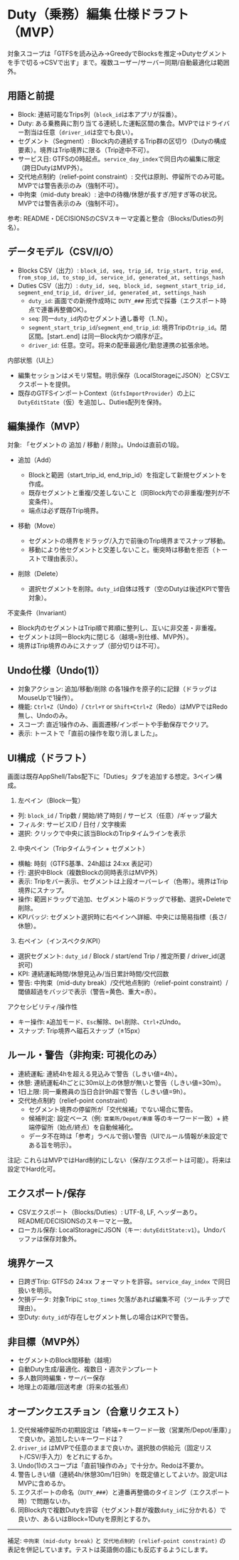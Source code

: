 <!--
  docs/specs/duty-editing.md
  どこ: docs/specs/
  なに: Duty（乗務）編集のMVP仕様ドラフト。データ定義/操作/UI/Undo/警告ルールを一か所に集約。
  なぜ: READMEとDECISIONSに散在する前提を、実装前に合意形成できる粒度で明文化するため。
-->

# Duty（乗務）編集 仕様ドラフト（MVP）

対象スコープは「GTFSを読み込み→GreedyでBlocksを推定→Dutyセグメントを手で切る→CSVで出す」まで。複数ユーザー/サーバー同期/自動最適化は範囲外。

## 用語と前提
- Block: 連結可能なTrips列（`block_id`は本アプリが採番）。
- Duty: ある乗務員に割り当てる連続した運転区間の集合。MVPではドライバー割当は任意（`driver_id`は空でも良い）。
- セグメント（Segment）: Block内の連続するTrip群の区切り（Dutyの構成要素）。境界はTrip境界に限る（Trip途中不可）。
- サービス日: GTFSの0時起点。`service_day_index`で同日内の編集に限定（跨日DutyはMVP外）。
- 交代地点制約（relief-point constraint）: 交代は原則、停留所でのみ可能。MVPでは警告表示のみ（強制不可）。
- 中拘束（mid-duty break）: 途中の待機/休憩が長すぎ/短すぎ等の状況。MVPでは警告表示のみ（強制不可）。

参考: README・DECISIONSのCSVスキーマ定義と整合（Blocks/Dutiesの列名）。

## データモデル（CSV/I/O）
- Blocks CSV（出力）: `block_id, seq, trip_id, trip_start, trip_end, from_stop_id, to_stop_id, service_id, generated_at, settings_hash`
- Duties CSV（出力）: `duty_id, seq, block_id, segment_start_trip_id, segment_end_trip_id, driver_id, generated_at, settings_hash`
  - `duty_id`: 画面での新規作成時に `DUTY_###` 形式で採番（エクスポート時点で連番再整備OK）。
  - `seq`: 同一`duty_id`内のセグメント通し番号（1..N）。
  - `segment_start_trip_id`/`segment_end_trip_id`: 境界Tripの`trip_id`。閉区間。[start..end] は同一Block内かつ順序が正。
  - `driver_id`: 任意。空可。将来の配車最適化/勤怠連携の拡張余地。

内部状態（UI上）
- 編集セッションはメモリ常駐。明示保存（LocalStorageにJSON）とCSVエクスポートを提供。
- 既存のGTFSインポートContext（`GtfsImportProvider`）の上に `DutyEditState`（仮）を追加し、Duties配列を保持。

## 編集操作（MVP）
対象: 「セグメントの 追加 / 移動 / 削除」。Undoは直前の1段。

- 追加（Add）
  - Blockと範囲（start_trip_id, end_trip_id）を指定して新規セグメントを作成。
  - 既存セグメントと重複/交差しないこと（同Block内での非重複/整列が不変条件）。
  - 端点は必ず既存Trip境界。

- 移動（Move）
  - セグメントの境界をドラッグ/入力で前後のTrip境界までスナップ移動。
  - 移動により他セグメントと交差しないこと。衝突時は移動を拒否（トーストで理由表示）。

- 削除（Delete）
  - 選択セグメントを削除。`duty_id`自体は残す（空のDutyは後述KPIで警告対象）。

不変条件（Invariant）
- Block内のセグメントはTrip順で昇順に整列し、互いに非交差・非重複。
- セグメントは同一Block内に閉じる（越境=別仕様、MVP外）。
- 境界はTrip境界のみにスナップ（部分切りは不可）。

## Undo仕様（Undo(1)）
- 対象アクション: 追加/移動/削除 の各1操作を原子的に記録（ドラッグはMouseUpで1操作）。
- 機能: `Ctrl+Z`（Undo）/ `Ctrl+Y` or `Shift+Ctrl+Z`（Redo）はMVPではRedo無し、Undoのみ。
- スコープ: 直近1操作のみ、画面遷移/インポートや手動保存でクリア。
- 表示: トーストで「直前の操作を取り消しました」。

## UI構成（ドラフト）
画面は既存AppShell/Tabs配下に「Duties」タブを追加する想定。3ペイン構成。

1) 左ペイン（Block一覧）
- 列: `block_id` / Trip数 / 開始/終了時刻 / サービス（任意）/ギャップ最大
- フィルタ: サービスID / 日付 / 文字検索
- 選択: クリックで中央に該当BlockのTripタイムラインを表示

2) 中央ペイン（Tripタイムライン + セグメント）
- 横軸: 時刻（GTFS基準、24h超は 24:xx 表記可）
- 行: 選択中Block（複数Blockの同時表示はMVP外）
- 表示: Tripをバー表示、セグメントは上段オーバーレイ（色帯）。境界はTrip境界にスナップ。
- 操作: 範囲ドラッグで追加、セグメント端のドラッグで移動、選択+Deleteで削除。
- KPIバッジ: セグメント選択時に右ペインへ詳細、中央には簡易指標（長さ/休憩）。

3) 右ペイン（インスペクタ/KPI）
- 選択セグメント: `duty_id` / Block / start/end Trip / 推定所要 / driver_id(選択可)
- KPI: 連続運転時間/休憩見込み/当日累計時間/交代回数
- 警告: 中拘束（mid-duty break）/交代地点制約（relief-point constraint）/閾値超過をバッジで表示（警告=黄色、重大=赤）。

アクセシビリティ/操作性
- キー操作: `A`追加モード、`Esc`解除、`Del`削除、`Ctrl+Z`Undo。
- スナップ: Trip境界へ磁石スナップ（±15px）

## ルール・警告（非拘束: 可視化のみ）
- 連続運転: 連続4hを超える見込みで警告（しきい値=4h）。
- 休憩: 連続運転4hごとに30m以上の休憩が無いと警告（しきい値=30m）。
- 1日上限: 同一乗務員の当日合計9h超で警告（しきい値=9h）。
- 交代地点制約（relief-point constraint）
  - セグメント境界の停留所が「交代候補」でない場合に警告。
  - 候補判定: 設定ベース（例: `営業所/Depot/車庫` 等のキーワード一致）+ 終端停留所（始点/終点）を自動候補化。
  - データ不在時は「参考」ラベルで弱い警告（UIでルール情報が未設定である旨を明示）。

注記: これらはMVPではHard制約にしない（保存/エクスポートは可能）。将来は設定でHard化可。

## エクスポート/保存
- CSVエクスポート（Blocks/Duties）: UTF-8, LF, ヘッダーあり。README/DECISIONSのスキーマと一致。
- ローカル保存: LocalStorageにJSON（キー: `dutyEditState:v1`）。Undoバッファは保存対象外。

## 境界ケース
- 日跨ぎTrip: GTFSの 24:xx フォーマットを許容。`service_day_index` で同日扱いを明示。
- 欠損データ: 対象Tripに `stop_times` 欠落があれば編集不可（ツールチップで理由）。
- 空Duty: `duty_id`が存在しセグメント無しの場合はKPIで警告。

## 非目標（MVP外）
- セグメントのBlock間移動（越境）
- 自動Duty生成/最適化、複数日・週次テンプレート
- 多人数同時編集・サーバー保存
- 地理上の距離/回送考慮（将来の拡張点）

## オープンクエスチョン（合意リクエスト）
1. 交代候補停留所の初期設定は「終端+キーワード一致（営業所/Depot/車庫）」で良いか。追加したいキーワードは？
2. `driver_id` はMVPで任意のままで良いか。選択肢の供給元（固定リスト/CSV/手入力）をどれにするか。
3. Undo(1)のスコープは「直前1操作のみ」で十分か。Redoは不要か。
4. 警告しきい値（連続4h/休憩30m/1日9h）を既定値としてよいか。設定UIはMVPに含めるか。
5. エクスポートの命名（`DUTY_###`）と連番再整備のタイミング（エクスポート時）で問題ないか。
6. 同Block内で複数Dutyを許容（セグメント群が複数`duty_id`に分かれる）で良いか、あるいはBlock=1Dutyを原則とするか。

---

補足: `中拘束 (mid-duty break)` と `交代地点制約 (relief-point constraint)` の表記を併記しています。テストは英語側の語にも反応するようにします。
